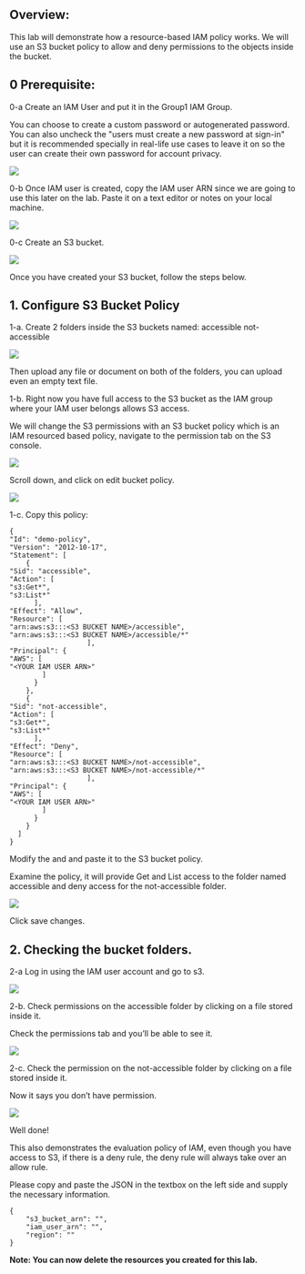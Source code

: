 ## Overview:

This lab will demonstrate how a resource-based IAM policy works.
We will use an S3 bucket policy to allow and deny permissions to the objects inside the bucket.


## 0  Prerequisite:

0-a Create an IAM User and put it in the Group1 IAM Group. 

You can choose to create a custom password or autogenerated password. You can also uncheck the "users must create a new password at sign-in" but it is recommended specially in real-life use cases to leave it on so the user can create their own password for account privacy.

![](https://sb-next-prod-image-bucket.s3.ap-southeast-1.amazonaws.com/public/CAMP/Session3/Lab13/image13-0a.png)

0-b Once IAM user is created, copy the IAM user ARN since we are going to use this later on the lab. Paste it on a text editor or notes on your local machine.

![](https://sb-next-prod-image-bucket.s3.ap-southeast-1.amazonaws.com/public/CAMP/Session3/Lab13/image13-0b.png)

0-c Create an S3 bucket.

![](https://sb-next-prod-image-bucket.s3.ap-southeast-1.amazonaws.com/public/CAMP/Session3/Lab13/image13-1.png)

Once you have created your S3 bucket, follow the steps below.

## 1. Configure S3 Bucket Policy

1-a.  Create 2 folders inside the S3 buckets named:
accessible
not-accessible

![](https://sb-next-prod-image-bucket.s3.ap-southeast-1.amazonaws.com/public/CAMP/Session3/Lab13/image13-2.png)

Then upload any file or document on both of the folders, you can upload even an empty text file.



1-b. Right now you have full access to the S3 bucket as the IAM group where your IAM user belongs allows S3 access.

We will change the S3 permissions with an S3 bucket policy which is an IAM resourced based policy, navigate to the permission tab on the S3 console.

![](https://sb-next-prod-image-bucket.s3.ap-southeast-1.amazonaws.com/public/CAMP/Session3/Lab13/image13-3.png)

Scroll down, and click on edit bucket policy.

![](https://sb-next-prod-image-bucket.s3.ap-southeast-1.amazonaws.com/public/CAMP/Session3/Lab13/image13-4.png)



1-c. Copy this policy: 

```
{
"Id": "demo-policy",
"Version": "2012-10-17",
"Statement": [
    {
"Sid": "accessible",
"Action": [
"s3:Get*",
"s3:List*"
      ],
"Effect": "Allow",
"Resource": [
"arn:aws:s3:::<S3 BUCKET NAME>/accessible",
"arn:aws:s3:::<S3 BUCKET NAME>/accessible/*"
                   ],
"Principal": {
"AWS": [
"<YOUR IAM USER ARN>"
        ]
      }
    },
    {
"Sid": "not-accessible",
"Action": [
"s3:Get*",
"s3:List*"
      ],
"Effect": "Deny",
"Resource": [
"arn:aws:s3:::<S3 BUCKET NAME>/not-accessible",
"arn:aws:s3:::<S3 BUCKET NAME>/not-accessible/*"
                   ],
"Principal": {
"AWS": [
"<YOUR IAM USER ARN>"
        ]
      }
    }
  ]
}
```

Modify the <S3 BUCKET NAME> and <YOUR IAM USER ARN> and paste it to the S3 bucket policy.

Examine the policy, it will provide Get and List access to the folder named accessible and deny access for the not-accessible folder.

![](https://sb-next-prod-image-bucket.s3.ap-southeast-1.amazonaws.com/public/CAMP/Session3/Lab13/image13-5.png)

Click save changes.



## 2. Checking the bucket folders.

2-a Log in using the IAM user account and go to s3.

![](https://sb-next-prod-image-bucket.s3.ap-southeast-1.amazonaws.com/public/CAMP/Session3/Lab13/image13-6a.png)


2-b. Check permissions on the accessible folder by clicking on a file stored inside it.

Check the permissions tab and you’ll be able to see it.

![](https://sb-next-prod-image-bucket.s3.ap-southeast-1.amazonaws.com/public/CAMP/Session3/Lab13/image13-6.png)

2-c. Check the permission on the not-accessible folder by clicking on a file stored inside it.

Now it says you don’t have permission.

![](https://sb-next-prod-image-bucket.s3.ap-southeast-1.amazonaws.com/public/CAMP/Session3/Lab13/image13-7.png)

Well done!

This also demonstrates the evaluation policy of IAM, even though you have access to S3, if there is a deny rule, the deny rule will always take over an allow rule.


Please copy and paste the JSON in the textbox on the left side and supply the necessary information.



```
{
    "s3_bucket_arn": "",
    "iam_user_arn": "",
    "region": ""
}
```

**Note: You can now delete the resources you created for this lab.**

